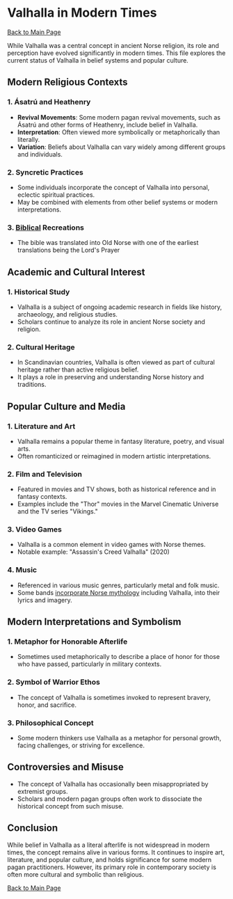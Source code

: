 # Valhalla in Modern Times

[Back to Main Page](README.md)

While Valhalla was a central concept in ancient Norse religion, its role and perception have evolved significantly in modern times. This file explores the current status of Valhalla in belief systems and popular culture.

## Modern Religious Contexts

### 1. Ásatrú and Heathenry

- **Revival Movements**: Some modern pagan revival movements, such as Ásatrú and other forms of Heathenry, include belief in Valhalla.
- **Interpretation**: Often viewed more symbolically or metaphorically than literally.
- **Variation**: Beliefs about Valhalla can vary widely among different groups and individuals.

### 2. Syncretic Practices

- Some individuals incorporate the concept of Valhalla into personal, eclectic spiritual practices.
- May be combined with elements from other belief systems or modern interpretations.
### 3. [Biblical](Bible-translation.md) Recreations
- The bible was translated into Old Norse with one of the earliest translations being the Lord's Prayer

## Academic and Cultural Interest

### 1. Historical Study

- Valhalla is a subject of ongoing academic research in fields like history, archaeology, and religious studies.
- Scholars continue to analyze its role in ancient Norse society and religion.

### 2. Cultural Heritage

- In Scandinavian countries, Valhalla is often viewed as part of cultural heritage rather than active religious belief.
- It plays a role in preserving and understanding Norse history and traditions.

## Popular Culture and Media

### 1. Literature and Art

- Valhalla remains a popular theme in fantasy literature, poetry, and visual arts.
- Often romanticized or reimagined in modern artistic interpretations.

### 2. Film and Television

- Featured in movies and TV shows, both as historical reference and in fantasy contexts.
- Examples include the "Thor" movies in the Marvel Cinematic Universe and the TV series "Vikings."

### 3. Video Games

- Valhalla is a common element in video games with Norse themes.
- Notable example: "Assassin's Creed Valhalla" (2020)

### 4. Music

- Referenced in various music genres, particularly metal and folk music.
- Some bands [incorporate Norse mythology](Scandi-bands.md) including Valhalla, into their lyrics and imagery.

## Modern Interpretations and Symbolism

### 1. Metaphor for Honorable Afterlife

- Sometimes used metaphorically to describe a place of honor for those who have passed, particularly in military contexts.

### 2. Symbol of Warrior Ethos

- The concept of Valhalla is sometimes invoked to represent bravery, honor, and sacrifice.

### 3. Philosophical Concept

- Some modern thinkers use Valhalla as a metaphor for personal growth, facing challenges, or striving for excellence.

## Controversies and Misuse

- The concept of Valhalla has occasionally been misappropriated by extremist groups.
- Scholars and modern pagan groups often work to dissociate the historical concept from such misuse.

## Conclusion

While belief in Valhalla as a literal afterlife is not widespread in modern times, the concept remains alive in various forms. It continues to inspire art, literature, and popular culture, and holds significance for some modern pagan practitioners. However, its primary role in contemporary society is often more cultural and symbolic than religious.

[Back to Main Page](README.md)
